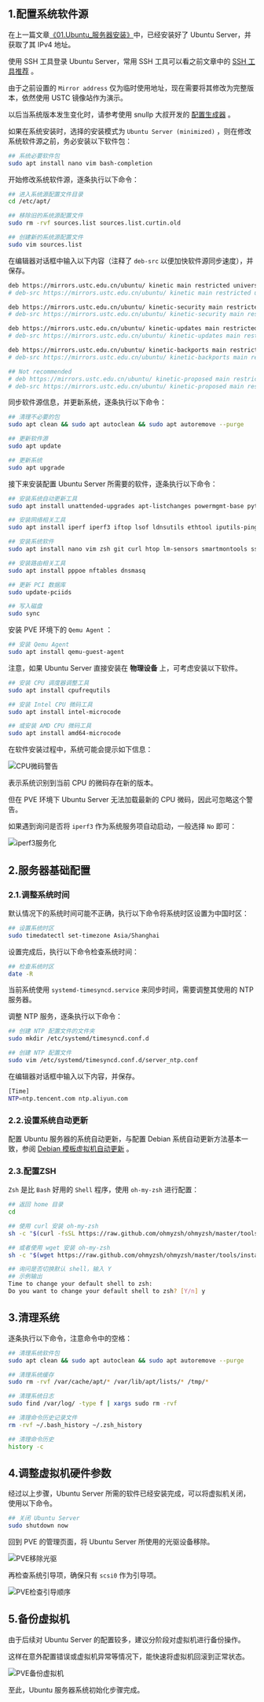 ## 1.配置系统软件源

在上一篇文章[《01.Ubuntu_服务器安装》](./01.Ubuntu_服务器安装.md)中，已经安装好了 Ubuntu Server，并获取了其 IPv4 地址。  

使用 SSH 工具登录 Ubuntu Server，常用 SSH 工具可以看之前文章中的 [SSH 工具推荐](https://gitee.com/callmer/pve_toss_notes/blob/master/1.PVE系统安装.md#03ssh工具) 。  

由于之前设置的 `Mirror address` 仅为临时使用地址，现在需要将其修改为完整版本，依然使用 USTC 镜像站作为演示。  

以后当系统版本发生变化时，请参考使用 snullp 大叔开发的 [配置生成器](https://mirrors.ustc.edu.cn/repogen/) 。  

如果在系统安装时，选择的安装模式为 `Ubuntu Server (minimized)` ，则在修改系统软件源之前，务必安装以下软件包：

```bash
## 系统必要软件包
sudo apt install nano vim bash-completion
```

开始修改系统软件源，逐条执行以下命令：

```bash
## 进入系统源配置文件目录
cd /etc/apt/

## 移除旧的系统源配置文件
sudo rm -rvf sources.list sources.list.curtin.old

## 创建新的系统源配置文件
sudo vim sources.list
```

在编辑器对话框中输入以下内容（注释了 `deb-src` 以便加快软件源同步速度），并保存。  

```bash
deb https://mirrors.ustc.edu.cn/ubuntu/ kinetic main restricted universe multiverse
# deb-src https://mirrors.ustc.edu.cn/ubuntu/ kinetic main restricted universe multiverse

deb https://mirrors.ustc.edu.cn/ubuntu/ kinetic-security main restricted universe multiverse
# deb-src https://mirrors.ustc.edu.cn/ubuntu/ kinetic-security main restricted universe multiverse

deb https://mirrors.ustc.edu.cn/ubuntu/ kinetic-updates main restricted universe multiverse
# deb-src https://mirrors.ustc.edu.cn/ubuntu/ kinetic-updates main restricted universe multiverse

deb https://mirrors.ustc.edu.cn/ubuntu/ kinetic-backports main restricted universe multiverse
# deb-src https://mirrors.ustc.edu.cn/ubuntu/ kinetic-backports main restricted universe multiverse

## Not recommended
# deb https://mirrors.ustc.edu.cn/ubuntu/ kinetic-proposed main restricted universe multiverse
# deb-src https://mirrors.ustc.edu.cn/ubuntu/ kinetic-proposed main restricted universe multiverse
```

同步软件源信息，并更新系统，逐条执行以下命令：

```bash
## 清理不必要的包
sudo apt clean && sudo apt autoclean && sudo apt autoremove --purge

## 更新软件源
sudo apt update

## 更新系统
sudo apt upgrade
```

接下来安装配置 Ubuntu Server 所需要的软件，逐条执行以下命令：

```bash
## 安装系统自动更新工具
sudo apt install unattended-upgrades apt-listchanges powermgmt-base python3-gi

## 安装网络相关工具
sudo apt install iperf iperf3 iftop lsof ldnsutils ethtool iputils-ping

## 安装系统软件
sudo apt install nano vim zsh git curl htop lm-sensors smartmontools sshguard tmux cron

## 安装路由相关工具
sudo apt install pppoe nftables dnsmasq

## 更新 PCI 数据库
sudo update-pciids

## 写入磁盘
sudo sync

```

安装 PVE 环境下的 `Qemu Agent` ：

```bash
## 安装 Qemu Agent
sudo apt install qemu-guest-agent
```  

注意，如果 Ubuntu Server 直接安装在 **物理设备** 上，可考虑安装以下软件。

```bash
## 安装 CPU 调度器调整工具
sudo apt install cpufrequtils

## 安装 Intel CPU 微码工具
sudo apt install intel-microcode

## 或安装 AMD CPU 微码工具
sudo apt install amd64-microcode
```

在软件安装过程中，系统可能会提示如下信息：  

![CPU微码警告](img/p02/u_cpu_microcode_warning.png)

表示系统识别到当前 CPU 的微码存在新的版本。  

但在 PVE 环境下 Ubuntu Server 无法加载最新的 CPU 微码，因此可忽略这个警告。  

如果遇到询问是否将 `iperf3` 作为系统服务项自动启动，一般选择 `No` 即可：  

![iperf3服务化](img/p02/u_iperf3_deamon.png)

## 2.服务器基础配置

### 2.1.调整系统时间

默认情况下的系统时间可能不正确，执行以下命令将系统时区设置为中国时区：

```bash
## 设置系统时区
sudo timedatectl set-timezone Asia/Shanghai
```

设置完成后，执行以下命令检查系统时间：

```bash
## 检查系统时区
date -R
```

当前系统使用 `systemd-timesyncd.service` 来同步时间，需要调整其使用的 NTP 服务器。  

调整 NTP 服务，逐条执行以下命令：  

```bash
## 创建 NTP 配置文件的文件夹
sudo mkdir /etc/systemd/timesyncd.conf.d

## 创建 NTP 配置文件
sudo vim /etc/systemd/timesyncd.conf.d/server_ntp.conf
```

在编辑器对话框中输入以下内容，并保存。  

```bash
[Time]
NTP=ntp.tencent.com ntp.aliyun.com
```

### 2.2.设置系统自动更新

配置 Ubuntu 服务器的系统自动更新，与配置 Debian 系统自动更新方法基本一致，参阅 [Debian 模板虚拟机自动更新](https://gitee.com/callmer/pve_toss_notes/blob/master/05.PVE制作虚拟机模板.md#17配置系统自动更新) 。

### 2.3.配置ZSH

`Zsh` 是比 `Bash` 好用的 `Shell` 程序，使用 `oh-my-zsh` 进行配置：

```bash
## 返回 home 目录
cd

## 使用 curl 安装 oh-my-zsh
sh -c "$(curl -fsSL https://raw.github.com/ohmyzsh/ohmyzsh/master/tools/install.sh)"

## 或者使用 wget 安装 oh-my-zsh
sh -c "$(wget https://raw.github.com/ohmyzsh/ohmyzsh/master/tools/install.sh -O -)"

## 询问是否切换默认 shell，输入 Y
## 示例输出
Time to change your default shell to zsh:
Do you want to change your default shell to zsh? [Y/n] y
```

## 3.清理系统

逐条执行以下命令，注意命令中的空格：

```bash
## 清理系统软件包
sudo apt clean && sudo apt autoclean && sudo apt autoremove --purge

## 清理系统缓存
sudo rm -rvf /var/cache/apt/* /var/lib/apt/lists/* /tmp/*

## 清理系统日志
sudo find /var/log/ -type f | xargs sudo rm -rvf

## 清理命令历史记录文件
rm -rvf ~/.bash_history ~/.zsh_history

## 清理命令历史
history -c
```

## 4.调整虚拟机硬件参数

经过以上步骤，Ubuntu Server 所需的软件已经安装完成，可以将虚拟机关闭，使用以下命令。

```bash
## 关闭 Ubuntu Server
sudo shutdown now
```

回到 PVE 的管理页面，将 Ubuntu Server 所使用的光驱设备移除。

![PVE移除光驱](img/p02/u_pve_remove_iso.png)

再检查系统引导项，确保只有 `scsi0` 作为引导项。  

![PVE检查引导顺序](img/p02/u_pve_check_booting_order.png)

## 5.备份虚拟机

由于后续对 Ubuntu Server 的配置较多，建议分阶段对虚拟机进行备份操作。  

这样在意外配置错误或虚拟机异常等情况下，能快速将虚拟机回滚到正常状态。  

![PVE备份虚拟机](img/p02/u_pve_backup_vm.png)

至此，Ubuntu 服务器系统初始化步骤完成。
